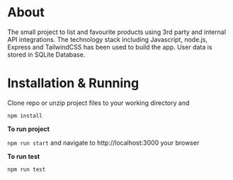 # About
The small project to list and favourite products using 3rd party and internal API integrations. The technology stack including Javascript, node.js, Express and TailwindCSS has been used to build the app. User data is stored in SQLite Database.

# Installation & Running

Clone repo or unzip project files to your working directory and

`npm install`

**To run project**

`npm run start` and navigate to http://localhost:3000 your browser

**To run test**

`npm run test`
